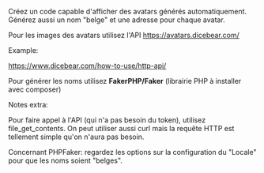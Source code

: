 Créez un code capable d'afficher des avatars générés automatiquement. Générez aussi un nom "belge" et une adresse pour chaque avatar.

Pour les images des avatars utilisez l'API https://avatars.dicebear.com/


Example: 

https://www.dicebear.com/how-to-use/http-api/



Pour générer les noms utilisez **FakerPHP/Faker** (librairie PHP à installer avec composer)

Notes extra: 

Pour faire appel à l'API (qui n'a pas besoin du token), utilisez file_get_contents.
On peut utiliser aussi curl mais la requête HTTP est tellement simple qu'on n'aura pas besoin.

Concernant PHPFaker: regardez les options sur la configuration du "Locale" pour que les noms soient "belges".

